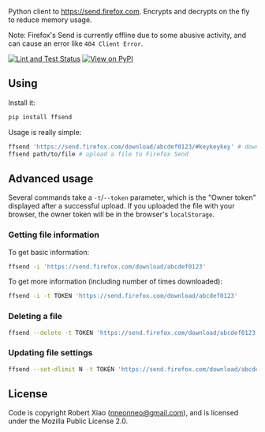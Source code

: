 Python client to https://send.firefox.com. Encrypts and decrypts on the fly to reduce memory usage.  
  
Note: Firefox's Send is currently offline due to some abusive activity, and can cause an error like `404 Client Error`.  

[![Lint and Test Status](https://github.com/nneonneo/ffsend/workflows/Lint%20and%20Test/badge.svg)](https://nneonneo.github.io/ffsend/report/)
[![View on PyPI](https://badge.fury.io/py/ffsend.svg)](https://pypi.org/project/ffsend/)

## Using

Install it:

```bash
pip install ffsend
```

Usage is really simple:

```bash
ffsend 'https://send.firefox.com/download/abcdef0123/#keykeykey' # download a file to the current directory
ffsend path/to/file # upload a file to Firefox Send
```

## Advanced usage

Several commands take a `-t`/`--token` parameter, which is the "Owner token" displayed after a successful upload. If you uploaded the file with your browser, the owner token will be in the browser's `localStorage`.

### Getting file information

To get basic information:

```bash
ffsend -i 'https://send.firefox.com/download/abcdef0123'
```

To get more information (including number of times downloaded):

```bash
ffsend -i -t TOKEN 'https://send.firefox.com/download/abcdef0123'
```

### Deleting a file

```bash
ffsend --delete -t TOKEN 'https://send.firefox.com/download/abcdef0123'
```

### Updating file settings

```bash
ffsend --set-dlimit N -t TOKEN 'https://send.firefox.com/download/abcdef0123'
```

## License

Code is copyright Robert Xiao (nneonneo@gmail.com), and is licensed under the Mozilla Public License 2.0.
